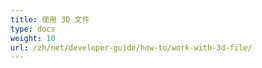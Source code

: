```yaml
---
title: 使用 3D 文件
type: docs
weight: 10
url: /zh/net/developer-guide/how-to/work-with-3d-file/
---
```

